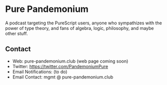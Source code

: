 
# Pure Pandemonium

A podcast targeting the PureScript users, anyone who sympathizes with the power of type theory, and fans of algebra, logic, philosophy, and maybe other stuff.

## Contact

- Web: pure-pandemonium.club (web page coming soon)
- Twitter: https://twitter.com/PandemoniumPure
- Email Notifications: (to do)
- Email Contact: mgmt @ pure-pandemonium.club
